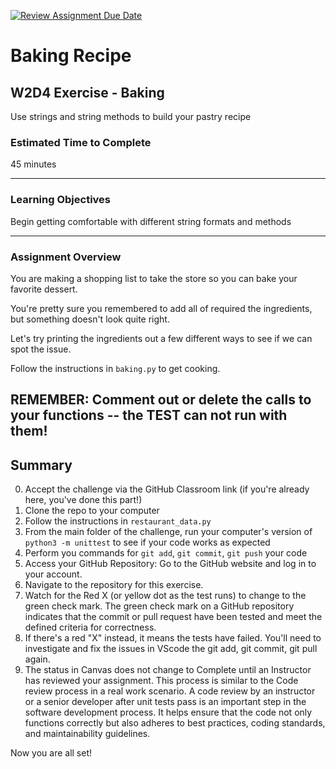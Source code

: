[![Review Assignment Due Date](https://classroom.github.com/assets/deadline-readme-button-24ddc0f5d75046c5622901739e7c5dd533143b0c8e959d652212380cedb1ea36.svg)](https://classroom.github.com/a/ptIrCrf0)
# Baking Recipe

## W2D4 Exercise - Baking

Use strings and string methods to build your pastry recipe

### Estimated Time to Complete

45 minutes

---

### Learning Objectives

Begin getting comfortable with different string formats and methods

---

### Assignment Overview

You are making a shopping list to take the store so you can bake your favorite dessert.

You're pretty sure you remembered to add all of required the ingredients, but something doesn't look quite right. 

Let's try printing the ingredients out a few different ways to see if we can spot the issue.


Follow the instructions in `baking.py` to get cooking.

REMEMBER: Comment out or delete the calls to your functions -- the TEST can not run with them!
---

## Summary

0. Accept the challenge via the GitHub Classroom link (if you're already here, you've done this part!)
1. Clone the repo to your computer
2. Follow the instructions in `restaurant_data.py`
3. From the main folder of the challenge, run your computer's version of `python3 -m unittest` to see if your code works as expected
4. Perform you commands for `git add`, `git commit`, `git push` your code 
5. Access your GitHub Repository: Go to the GitHub website and log in to your account.
6. Navigate to the repository for this exercise.
7. Watch for the Red X (or yellow dot as the test runs) to change to the green check mark.  The green check mark on a GitHub repository indicates that the commit or pull request have been tested and meet the defined criteria for correctness.
8.  If there's a red "X" instead, it means the tests have failed.  You'll need to investigate and fix the issues in VScode the git add, git commit, git pull again.
9. The status in Canvas does not change to Complete until an Instructor has reviewed your assignment.  This process is similar to the Code review process in a real work scenario.  A code review by an instructor or a senior developer after unit tests pass is an important step in the software development process. It helps ensure that the code not only functions correctly but also adheres to best practices, coding standards, and maintainability guidelines.

Now you are all set!
